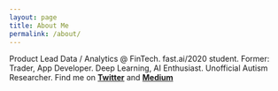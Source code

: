 ```yaml
---
layout: page
title: About Me
permalink: /about/
---
```


Product Lead Data / Analytics @ FinTech. fast.ai/2020 student. Former: Trader, App Developer. Deep Learning, AI Enthusiast. Unofficial Autism Researcher. Find me on **[Twitter](https://www.twitter.com/pdito)** and **[Medium](https://medium.com/@pdito)**
